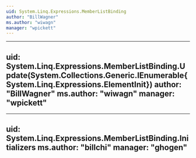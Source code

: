 ```yaml
---
uid: System.Linq.Expressions.MemberListBinding
author: "BillWagner"
ms.author: "wiwagn"
manager: "wpickett"
---
```


---
uid: System.Linq.Expressions.MemberListBinding.Update(System.Collections.Generic.IEnumerable{System.Linq.Expressions.ElementInit})
author: "BillWagner"
ms.author: "wiwagn"
manager: "wpickett"
---

---
uid: System.Linq.Expressions.MemberListBinding.Initializers
ms.author: "billchi"
manager: "ghogen"
---
